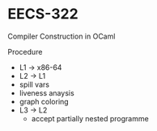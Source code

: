 # EECS-322
Compiler Construction in OCaml 

Procedure
* L1 -> x86-64
* L2 -> L1
 * spill vars
 * liveness anaysis
 * graph coloring
* L3 -> L2
  * accept partially nested programme 
